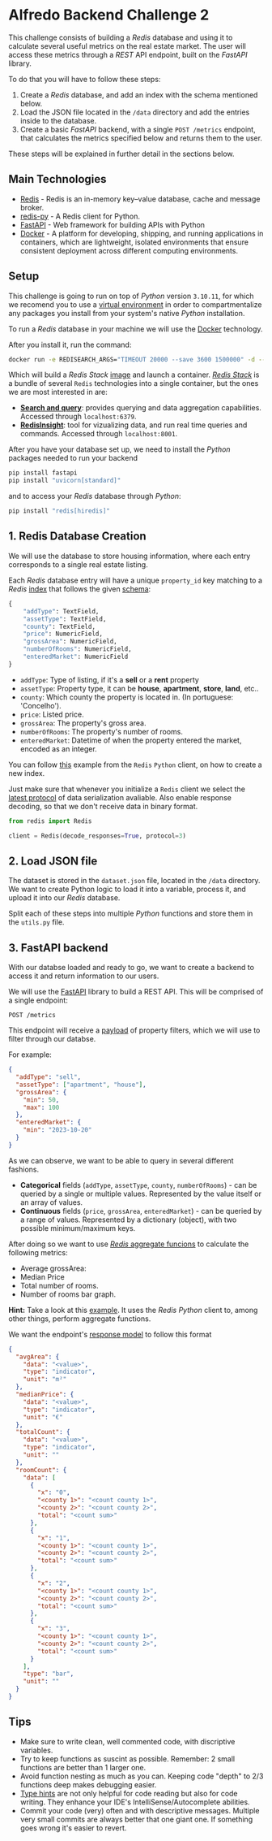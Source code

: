# Alfredo Backend Challenge 2

This challenge consists of building a _Redis_ database and using it to calculate several useful metrics on the real estate market. The user will access these metrics through a _REST_ API endpoint, built on the _FastAPI_ library.

To do that you will have to follow these steps:

1. Create a _Redis_ database, and add an index with the schema mentioned below.
2. Load the JSON file located in the `/data` directory and add the entries inside to the database.
3. Create a basic _FastAPI_ backend, with a single `POST /metrics` endpoint, that calculates the metrics specified below and returns them to the user.

These steps will be explained in further detail in the sections below.

## Main Technologies

- [Redis](https://redis.io/) - Redis is an in-memory key–value database, cache and message broker.
- [redis-py](https://github.com/redis/redis-py) - A Redis client for Python.
- [FastAPI](https://fastapi.tiangolo.com/) - Web framework for building APIs with Python
- [Docker](https://docs.docker.com/get-started/) - A platform for developing, shipping, and running applications in containers, which are lightweight, isolated environments that ensure consistent deployment across different computing environments.

## Setup

This challenge is going to run on top of _Python_ version `3.10.11`, for which we recomend you to use a [virtual environment](https://docs.python.org/3/library/venv.html) in order to compartmentalize any packages you install from your system's native _Python_ installation.

To run a _Redis_ database in your machine we will use the [Docker](https://docs.docker.com/get-started/) technology.

After you install it, run the command:

```sh
docker run -e REDISEARCH_ARGS="TIMEOUT 20000 --save 3600 1500000" -d --name redis-challenge -p 6379:6379 -p 8001:8001 -v redis-stack:/data-redis-challenge redis/redis-stack:latest
```

Which will build a _Redis Stack_ [image](https://hub.docker.com/r/redis/redis-stack) and launch a container. [_Redis Stack_](https://redis.io/docs/about/about-stack/) is a bundle of several `Redis` technologies into a single container, but the ones we are most interested in are:

- [**Search and query**](https://redis.io/docs/interact/search-and-query/): provides querying and data aggregation capabilities. Accessed through `localhost:6379`.
- [**RedisInsight**](https://redis.io/docs/connect/insight/): tool for vizualizing data, and run real time queries and commands. Accessed through `localhost:8001`.

After you have your database set up, we need to install the _Python_ packages needed to run your backend

```bash
pip install fastapi
pip install "uvicorn[standard]"
```

and to access your _Redis_ database through _Python_:

```bash
pip install "redis[hiredis]"
```

## 1. Redis Database Creation

We will use the database to store housing information, where each entry corresponds to a single real estate listing.

Each _Redis_ database entry will have a unique `property_id` key matching to a _Redis_ [index](https://redis.io/docs/interact/search-and-query/indexing/) that follows the given [schema](https://redis.io/docs/interact/search-and-query/basic-constructs/schema-definition/):

```py
{
    "addType": TextField,
    "assetType": TextField,
    "county": TextField,
    "price": NumericField,
    "grossArea": NumericField,
    "numberOfRooms": NumericField,
    "enteredMarket": NumericField
}
```

- `addType`: Type of listing, if it's a **sell** or a **rent** property
- `assetType`: Property type, it can be **house**, **apartment**, **store**, **land**, etc..
- `county`: Which county the property is located in. (In portuguese: 'Concelho').
- `price`: Listed price.
- `grossArea`: The property's gross area.
- `numberOfRooms`: The property's number of rooms.
- `enteredMarket`: Datetime of when the property entered the market, encoded as an integer.

You can follow [this](https://redis-py.readthedocs.io/en/stable/redismodules.html#redisearch-commands) example from the `Redis` `Python` client, on how to create a new index.

Just make sure that whenever you initialize a `Redis` client we select the [latest protocol](https://github.com/redis/redis-py#resp3-support) of data serialization avaliable. Also enable response decoding, so that we don't receive data in binary format.

```py
from redis import Redis

client = Redis(decode_responses=True, protocol=3)
```

## 2. Load JSON file

The dataset is stored in the `dataset.json` file, located in the `/data` directory. We want to create Python logic to load it into a variable, process it, and upload it into our _Redis_ database.

Split each of these steps into multiple _Python_ functions and store them in the `utils.py` file.

## 3. FastAPI backend

With our databse loaded and ready to go, we want to create a backend to access it and return information to our users.

We will use the [FastAPI](https://fastapi.tiangolo.com/tutorial/first-steps/) library to build a REST API. This will be comprised of a single endpoint:

`POST /metrics`

This endpoint will receive a [payload](https://fastapi.tiangolo.com/tutorial/schema-extra-example/) of property filters, which we will use to filter through our databse.

For example:

```json
{
  "addType": "sell",
  "assetType": ["apartment", "house"],
  "grossArea": {
    "min": 50,
    "max": 100
  },
  "enteredMarket": {
    "min": "2023-10-20"
  }
}
```

As we can observe, we want to be able to query in several different fashions.

- **Categorical** fields (`addType`, `assetType`, `county`, `numberOfRooms`) - can be queried by a single or multiple values. Represented by the value itself or an array of values.
- **Continuous** fields (`price`, `grossArea`, `enteredMarket`) - can be queried by a range of values. Represented by a dictionary (object), with two possible minimum/maximum keys.

After doing so we want to use [_Redis_ aggregate funcions](https://redis.io/docs/interact/search-and-query/search/aggregations/) to calculate the following metrics:

- Average grossArea:
- Median Price
- Total number of rooms.
- Number of rooms bar graph.

**Hint:** Take a look at this [example](https://redis.io/docs/connect/clients/python/#example-indexing-and-querying-json-documents). It uses the _Redis_ _Python_ client to, among other things, perform aggregate functions.

We want the endpoint's [response model](https://fastapi.tiangolo.com/tutorial/response-model/) to follow this format

```json
{
  "avgArea": {
    "data": "<value>",
    "type": "indicator",
    "unit": "m²"
  },
  "medianPrice": {
    "data": "<value>",
    "type": "indicator",
    "unit": "€"
  },
  "totalCount": {
    "data": "<value>",
    "type": "indicator",
    "unit": ""
  },
  "roomCount": {
    "data": [
      {
        "x": "0",
        "<county 1>": "<count county 1>",
        "<county 2>": "<count county 2>",
        "total": "<count sum>"
      },
      {
        "x": "1",
        "<county 1>": "<count county 1>",
        "<county 2>": "<count county 2>",
        "total": "<count sum>"
      },
      {
        "x": "2",
        "<county 1>": "<count county 1>",
        "<county 2>": "<count county 2>",
        "total": "<count sum>"
      },
      {
        "x": "3",
        "<county 1>": "<count county 1>",
        "<county 2>": "<count county 2>",
        "total": "<count sum>"
      }
    ],
    "type": "bar",
    "unit": ""
  }
}
```

## Tips

- Make sure to write clean, well commented code, with discriptive variables.
- Try to keep functions as suscint as possible. Remember: 2 small functions are better than 1 larger one.
- Avoid function nesting as much as you can. Keeping code "depth" to 2/3 functions deep makes debugging easier.
- [Type hints](https://docs.python.org/3/library/typing.html) are not only helpful for code reading but also for code writing. They enhance your IDE's IntelliSense/Autocomplete abilities.
- Commit your code (very) often and with descriptive messages. Multiple very small commits are always better that one giant one. If something goes wrong it's easier to revert.

